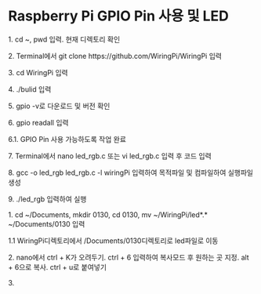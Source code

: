 <h1>Raspberry Pi GPIO Pin 사용 및 LED </h1>
<p>1. cd ~, pwd 입력. 현재 디렉토리 확인</p>
<p>2. Terminal에서 git clone https://github.com/WiringPi/WiringPi 입력</p>
<p>3. cd WiringPi 입력</p>
<p>4. ./bulid 입력</p>
<p>5. gpio -v로 다운로드 및 버전 확인 </p>
<p>6. gpio readall 입력 </p>
<p>6.1. GPIO Pin 사용 가능하도록 작업 완료 </p>
<p>7. Terminal에서 nano led_rgb.c 또는 vi led_rgb.c 입력 후 코드 입력 </p>
<p>8. gcc -o led_rgb led_rgb.c -l wiringPi 입력하여 목적파일 및 컴파일하여 실행파일 생성</p>
<p>9. ./led_rgb 입력하여 실행 </p>
<p></p>
<p></p>
<p></p>
<p>1. cd ~/Documents, mkdir 0130, cd 0130, mv ~/WiringPi/led*.* ~/Documents/0130 입력 </p>
<p>1.1 WiringPi디렉토리에서 /Documents/0130디렉토리로 led파일로 이동</p>
<p>2. nano에서 ctrl + K가 오려두기. ctrl + 6 입력하여 복사모드 후 원하는 곳 지정. alt + 6으로 복사. ctrl + u로 붙여넣기</p>
<p>3. </p>
